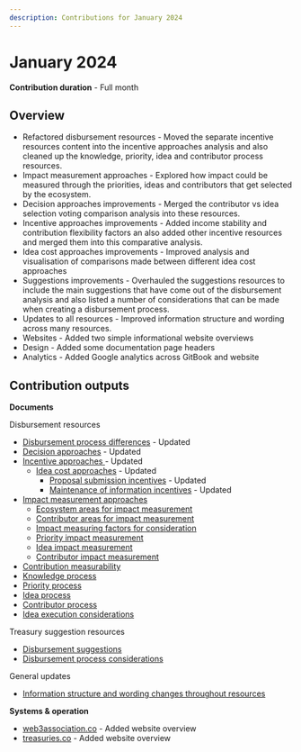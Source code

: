 ```yaml
---
description: Contributions for January 2024
---
```


# January 2024

**Contribution duration** - Full month



## Overview

* Refactored disbursement resources - Moved the separate incentive resources content into the incentive approaches analysis and also cleaned up the knowledge, priority, idea and contributor process resources.
* Impact measurement approaches - Explored how impact could be measured through the priorities, ideas and contributors that get selected by the ecosystem.
* Decision approaches improvements - Merged the contributor vs idea selection voting comparison analysis into these resources.
* Incentive approaches improvements - Added income stability and contribution flexibility factors an also added other incentive resources and merged them into this comparative analysis.
* Idea cost approaches improvements - Improved analysis and visualisation of comparisons made between different idea cost approaches
* Suggestions improvements - Overhauled the suggestions resources to include the main suggestions that have come out of the disbursement analysis and also listed a number of considerations that can be made when creating a disbursement process.
* Updates to all resources - Improved information structure and wording across many resources.&#x20;
* Websites - Added two simple informational website overviews
* Design - Added some documentation page headers
* Analytics - Added Google analytics across GitBook and website



## **Contribution outputs**



**Documents**

Disbursement resources

* [Disbursement process differences](https://app.gitbook.com/s/8L61e8ulVlk90t5mlQk1/process/funding-process-differences) - Updated
* [Decision approaches](https://app.gitbook.com/s/8L61e8ulVlk90t5mlQk1/approaches/decision-approaches) - Updated
* [Incentive approaches ](https://app.gitbook.com/s/8L61e8ulVlk90t5mlQk1/approaches/incentive-approaches)- Updated
  * [Idea cost approaches](https://app.gitbook.com/s/8L61e8ulVlk90t5mlQk1/approaches/incentive-approaches/idea-cost-approaches) - Updated
    * [Proposal submission incentives](https://app.gitbook.com/s/8L61e8ulVlk90t5mlQk1/approaches/incentive-approaches/proposal-submission-incentives) - Updated
    * [Maintenance of information incentives](https://app.gitbook.com/s/8L61e8ulVlk90t5mlQk1/approaches/incentive-approaches/maintenance-of-information-incentives) - Updated
* [Impact measurement approaches](https://app.gitbook.com/s/8L61e8ulVlk90t5mlQk1/approaches/impact-measurement-approaches)
  * [Ecosystem areas for impact measurement](https://app.gitbook.com/s/8L61e8ulVlk90t5mlQk1/approaches/impact-measurement-approaches/ecosystem-areas-for-impact-measurement)
  * [Contributor areas for impact measurement](https://app.gitbook.com/s/8L61e8ulVlk90t5mlQk1/approaches/impact-measurement-approaches/contributors-areas-for-impact-measurement)
  * [Impact measuring factors for consideration](https://app.gitbook.com/s/8L61e8ulVlk90t5mlQk1/approaches/impact-measurement-approaches/impact-measuring-factors-for-consideration)
  * [Priority impact measurement](https://app.gitbook.com/s/8L61e8ulVlk90t5mlQk1/approaches/impact-measurement-approaches/priority-impact-measurement)
  * [Idea impact measurement](https://app.gitbook.com/s/8L61e8ulVlk90t5mlQk1/approaches/impact-measurement-approaches/idea-impact-measurement)
  * [Contributor impact measurement](https://app.gitbook.com/s/8L61e8ulVlk90t5mlQk1/approaches/impact-measurement-approaches/contributor-impact-measurement)
* [Contribution measurability](https://app.gitbook.com/s/8L61e8ulVlk90t5mlQk1/contributions/contribution-verification)
* [Knowledge process](https://app.gitbook.com/s/8L61e8ulVlk90t5mlQk1/knowledge/knowledge-process)
* [Priority process](https://app.gitbook.com/s/8L61e8ulVlk90t5mlQk1/priorities/priority-process)
* [Idea process](https://app.gitbook.com/s/8L61e8ulVlk90t5mlQk1/ideas/idea-process)
* [Contributor process](https://app.gitbook.com/s/8L61e8ulVlk90t5mlQk1/contributors/contributor-process)
* [Idea execution considerations](https://app.gitbook.com/s/8L61e8ulVlk90t5mlQk1/ideas/idea-execution-considerations)

Treasury suggestion resources

* [Disbursement suggestions](https://app.gitbook.com/s/Ukt8Fg94mYDaa1gNVCJq/funding/funding-suggestions)
* [Disbursement process considerations](https://app.gitbook.com/s/Ukt8Fg94mYDaa1gNVCJq/funding/funding-process-considerations)

General updates

* [Information structure and wording changes throughout resources](https://github.com/orgs/web3association/repositories)



**Systems & operation**

* [web3association.co](https://web3association.io) - Added website overview
* [treasuries.co](https://treasuries.io) - Added website overview
